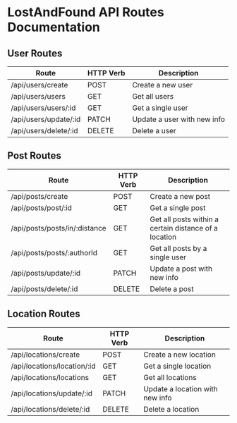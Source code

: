 # LostAndFound API Routes Documentation

## User Routes

<!-- use table to display routes -->

| Route | HTTP Verb | Description |
|-------|-----------|-------------|
| /api/users/create | POST | Create a new user |
| /api/users/users | GET | Get all users |
| /api/users/users/:id | GET | Get a single user |
| /api/users/update/:id | PATCH | Update a user with new info |
| /api/users/delete/:id | DELETE | Delete a user |

## Post Routes

| Route | HTTP Verb | Description |
|-------|-----------|-------------|
| /api/posts/create | POST | Create a new post |
| /api/posts/post/:id | GET | Get a single post |
| /api/posts/posts/in/:distance | GET | Get all posts within a certain distance of a location |
| /api/posts/posts/:authorId | GET | Get all posts by a single user |
| /api/posts/update/:id | PATCH | Update a post with new info |
| /api/posts/delete/:id | DELETE | Delete a post |

## Location Routes

| Route | HTTP Verb | Description |
|-------|-----------|-------------|
| /api/locations/create | POST | Create a new location |
| /api/locations/location/:id | GET | Get a single location |
| /api/locations/locations | GET | Get all locations |
| /api/locations/update/:id | PATCH | Update a location with new info |
| /api/locations/delete/:id | DELETE | Delete a location |
